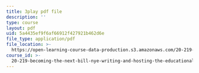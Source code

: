 ```yaml
---
title: 3play pdf file
description: ''
type: course
layout: pdf
uid: 5a4435ef9f6af66912f427921b462d6e
file_type: application/pdf
file_location: >-
  https://open-learning-course-data-production.s3.amazonaws.com/20-219-becoming-the-next-bill-nye-writing-and-hosting-the-educational-show-january-iap-2015/5a4435ef9f6af66912f427921b462d6e_VHyCh1mDneE.pdf
course_id: >-
  20-219-becoming-the-next-bill-nye-writing-and-hosting-the-educational-show-january-iap-2015
---
```

